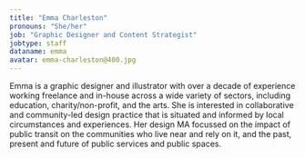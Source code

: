 ```yaml
---
title: "Emma Charleston"
pronouns: "She/her"
job: "Graphic Designer and Content Strategist"
jobtype: staff
dataname: emma
avatar: emma-charleston@400.jpg
---
```


Emma is a graphic designer and illustrator with over a decade of experience working freelance and in-house across a wide variety of sectors, including education, charity/non-profit, and the arts. She is interested in collaborative and community-led design practice that is situated and informed by local circumstances and experiences. Her design MA focussed on the impact of public transit on the communities who live near and rely on it, and the past, present and future of public services and public spaces.
